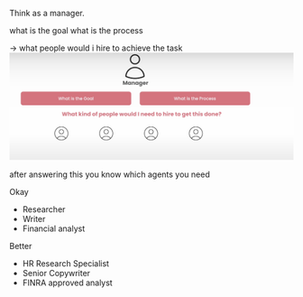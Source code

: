 Think as a manager.

what is the goal
what is the process

-> what people would i hire to achieve the task
![alt text](images/image.png)

after answering this you know which agents you need

Okay

- Researcher
- Writer
- Financial analyst

Better

- HR Research Specialist
- Senior Copywriter
- FINRA approved analyst
